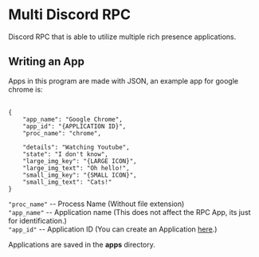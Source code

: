 # Multi Discord RPC
 Discord RPC that is able to utilize multiple rich presence applications.
 
 
## Writing an App
 Apps in this program are made with JSON, an example app for google chrome is:<br/><br/>

```
{
    "app_name": "Google Chrome",
    "app_id": "{APPLICATION ID}",
    "proc_name": "chrome",

    "details": "Watching Youtube",
    "state": "I don't know",
    "large_img_key": "{LARGE ICON}",
    "large_img_text": "Oh hello!",
    "small_img_key": "{SMALL ICON}",
    "small_img_text": "Cats!"
}
```

``` "proc_name" ``` -- Process Name (Without file extension)<br/>
``` "app_name" ``` -- Application name (This does not affect the RPC App, its just for identification.)<br/>
``` "app_id" ``` -- Application ID (You can create an Application [here](https://discord.com/developers/applications).)<br/>

Applications are saved in the **apps** directory. 
